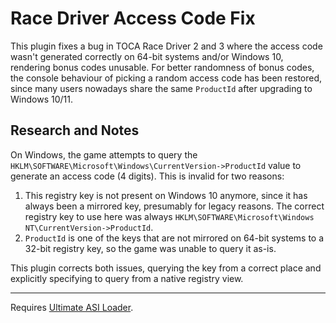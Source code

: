 # Race Driver Access Code Fix

This plugin fixes a bug in TOCA Race Driver 2 and 3 where the access code wasn't generated correctly on 64-bit systems
and/or Windows 10, rendering bonus codes unusable. For better randomness of bonus codes, the console behaviour of picking
a random access code has been restored, since many users nowadays share the same `ProductId` after upgrading to Windows 10/11.

## Research and Notes

On Windows, the game attempts to query the `HKLM\SOFTWARE\Microsoft\Windows\CurrentVersion->ProductId` value to generate an access code (4 digits).
This is invalid for two reasons:
1. This registry key is not present on Windows 10 anymore, since it has always been a mirrored key, presumably for legacy reasons.
   The correct registry key to use here was always `HKLM\SOFTWARE\Microsoft\Windows NT\CurrentVersion->ProductId`.
2. `ProductId` is one of the keys that are not mirrored on 64-bit systems to a 32-bit registry key, so the game was unable to query it as-is.

This plugin corrects both issues, querying the key from a correct place and explicitly specifying to query from a native registry view.

***

Requires [Ultimate ASI Loader](https://github.com/ThirteenAG/Ultimate-ASI-Loader/releases/latest/download/Ultimate-ASI-Loader.zip).
